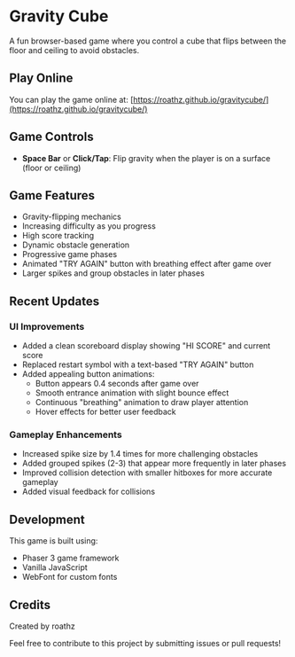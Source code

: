 # Gravity Cube

A fun browser-based game where you control a cube that flips between the floor and ceiling to avoid obstacles.

## Play Online

You can play the game online at: [https://roathz.github.io/gravitycube/](https://roathz.github.io/gravitycube/)

## Game Controls

- **Space Bar** or **Click/Tap**: Flip gravity when the player is on a surface (floor or ceiling)

## Game Features

- Gravity-flipping mechanics
- Increasing difficulty as you progress
- High score tracking
- Dynamic obstacle generation
- Progressive game phases
- Animated "TRY AGAIN" button with breathing effect after game over
- Larger spikes and group obstacles in later phases

## Recent Updates

### UI Improvements
- Added a clean scoreboard display showing "HI SCORE" and current score
- Replaced restart symbol with a text-based "TRY AGAIN" button
- Added appealing button animations:
  - Button appears 0.4 seconds after game over
  - Smooth entrance animation with slight bounce effect
  - Continuous "breathing" animation to draw player attention
  - Hover effects for better user feedback

### Gameplay Enhancements
- Increased spike size by 1.4 times for more challenging obstacles
- Added grouped spikes (2-3) that appear more frequently in later phases
- Improved collision detection with smaller hitboxes for more accurate gameplay
- Added visual feedback for collisions

## Development

This game is built using:
- Phaser 3 game framework
- Vanilla JavaScript
- WebFont for custom fonts

## Credits

Created by roathz

Feel free to contribute to this project by submitting issues or pull requests! 